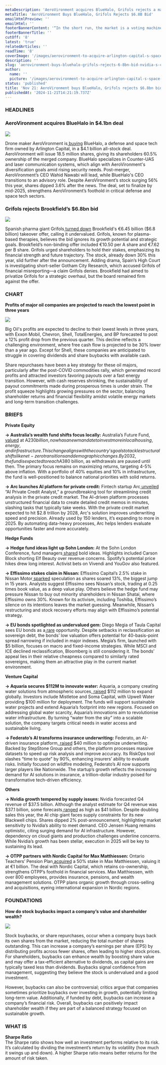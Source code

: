 ```yaml
---
metaDescription: 'AeroVironment acquires BlueHalo, Grifols rejects a major takeover offer, and Nvidia raises fresh concerns. Stay ahead with key business updates.'
metaTitle: 'AeroVironment Buys BlueHalo, Grifols Rejects $6.8B Bid'
emailHtmlPreview: ''
emailHtml: ''
footerBannerContent: '“In the short run, the market is a voting machine. In the long run, it is a weighing machine.” - Benjamin Graham'
footerBannerTitle: ''
cutOff: '8'
latest: 'true'
relatedArticles: ''
readTime: '8'
coverImage: '/images/aerovironment-to-acquire-arlington-capital-s-space-tech-bluehalo-in--4.1bn-deal--1--QwNT.jpg'
description: ''
slug: 'aerovironment-buys-bluehalo-grifols-rejects-6-8bn-bid-nvidia-s-concerns'
author:
  name: ''
  picture: '/images/aerovironment-to-acquire-arlington-capital-s-space-tech-bluehalo-in--4.1bn-deal--1--UzOD.jpg'
status: 'published'
title: 'Nov 21: AeroVironment buys BlueHalo, Grifols rejects $6.8bn bid, Nvidia’s concerns'
publishedAt: '2024-11-21T14:21:19.737Z'
---
```


### HEADLINES

### AeroVironment acquires BlueHalo in $4.1bn deal

![](/images/aerovironment-to-acquire-arlington-capital-s-space-tech-bluehalo-in--4.1bn-deal--1--g2MT.jpg)

Drone maker AeroVironment is[ buying](https://www.privateequitywire.co.uk/aerovironment-to-acquire-arlington-capitals-space-tech-bluehalo-in-4-1bn-deal/#:~:text=Drone%20manufacturer%20AeroVironment%20is%20to,to%20a%20report%20by%20Reuters.) BlueHalo, a defense and space tech firm owned by Arlington Capital, in a $4.1 billion all-stock deal. AeroVironment will issue 18.5 million shares, giving its shareholders 60.5% ownership of the merged company. BlueHalo specializes in Counter-UAS and laser communication systems, which align with AeroVironment's diversification goals amid rising security needs. Post-merger, AeroVironment’s CEO Wahid Nawabi will lead, while BlueHalo's CEO transitions to an advisory role. Despite AeroVironment’s stock surging 56% this year, shares dipped 3.6% after the news. The deal, set to finalize by mid-2025, strengthens AeroVironment’s foothold in critical defense and space tech sectors.

### Grifols rejects Brookfield’s $6.8bn bid

![](/images/grifols-rejects-brookfield-s--undervalued--6.8bn-bid-QxMz.webp)

Spanish pharma giant Grifols[ turned down](https://www.privateequitywire.co.uk/grifols-rejects-brookfields-undervalued-6-8bn-bid/) Brookfield's €6.45 billion ($6.8 billion) takeover offer, calling it undervalued. Grifols, known for plasma-based therapies, believes the bid ignores its growth potential and strategic goals. Brookfield’s non-binding offer included €10.50 per A share and €7.62 per B share. Grifols urged shareholders to hold their stakes, emphasizing its financial strength and future trajectory. The stock, already down 30% this year, slid further after the announcement. Adding drama, Spain’s High Court is investigating short-seller Gotham City Research, which accused Grifols of financial misreporting—a claim Grifols denies. Brookfield had aimed to privatize Grifols for a strategic overhaul, but the board remained firm against the offer.

### CHART

**Profits of major oil companies are projected to reach the lowest point in three years**

![](/images/big-oil-I5OD.webp)

Big Oil's profits are expected to decline to their lowest levels in three years, with Exxon Mobil, Chevron, Shell, TotalEnergies, and BP forecasted to post a 12% profit drop from the previous quarter. This decline reflects a challenging environment, where free cash flow is projected to be 30% lower than a year ago. Except for Shell, these companies are anticipated to struggle in covering dividends and share buybacks with available cash.

Share repurchases have been a key strategy for these oil majors, particularly after the post-COVID commodities rally, which generated record profits and attracted investors favoring payouts over a fast energy transition. However, with cash reserves shrinking, the sustainability of payout commitments made during prosperous times is under strain. The profit squeeze highlights growing pressures on the sector, balancing shareholder returns and financial flexibility amidst volatile energy markets and long-term transition challenges.

### BRIEFS

**Private Equity**

**→ Australia’s wealth fund shifts focus locally:** Australia’s Future Fund,[ valued](https://www.bnnbloomberg.ca/investing/2024/11/20/australias-wealth-fund-told-to-invest-more-in-domestic-assets/) at A$230 billion, now has a new mandate to invest more in local housing, energy, and infrastructure. This change aligns with the country’s goals to tackle structural shifts like net-zero transitions and demographic changes. By 2032, the fund is expected to reach A$380 billion, as withdrawals are paused until then. The primary focus remains on maximizing returns, targeting 4-5% above inflation. With a portfolio of 40% equities and 10% in infrastructure, the fund is well-positioned to balance national priorities with solid returns.

**→ Arc launches AI platform for private credit:** Fintech startup Arc[ unveiled](https://www.privateequitywire.co.uk/arc-launches-ai-platform-for-private-credit-market/) “AI Private Credit Analyst,” a groundbreaking tool for streamlining credit analysis in the private credit market. The AI-driven platform processes unstructured financial data to create detailed credit memos in minutes, slashing tasks that typically take weeks. With the private credit market expected to hit $2.8 trillion by 2028, Arc's solution improves underwriting speed and precision. Already used by 150 lenders, it’s expanding to more in 2025. By automating data-heavy processes, Arc helps lenders evaluate opportunities faster and more accurately.

**Hedge Funds**

**→ Hedge fund ideas light up Sohn London:** At the Sohn London Conference, fund managers[ shared](https://www.bnnbloomberg.ca/investing/2024/11/20/hedge-funds-pitch-short-activist-and-long-bets-at-sohn-london/) bold ideas. Highlights included Carson Block shorting Elf Beauty over revenue concerns. Spotify’s potential price hikes drew long interest. Activist bets on Vivendi and YouGov also featured.

**→ Effissimo stakes claim in Nissan:** Effissimo Capital’s 2.5% stake in Nissan Motor[ sparked](https://www.bnnbloomberg.ca/business/2024/11/20/hedge-fund-effissimo-stirs-speculation-with-its-stake-in-nissan/) speculation as shares soared 13%, the biggest jump in 15 years. Analysts suggest Effissimo sees Nissan’s stock, trading at 0.25 times book value, as a deep value play. Others believe the hedge fund may pressure Nissan to buy out minority shareholders in Nissan Shatai, where Effissimo owns 30%. Known for its activism, including Toshiba, Effissimo’s silence on its intentions leaves the market guessing. Meanwhile, Nissan’s restructuring and stock recovery efforts may align with Effissimo’s potential strategy.

**→ EU bonds spotlighted as undervalued gem:** Diego Megia of Taula Capital sees EU bonds as a[ rare](https://www.bnnbloomberg.ca/investing/2024/11/20/hedge-fund-manager-diego-megia-says-eu-bonds-are-an-opportunity/) opportunity. Despite setbacks in reclassification as sovereign debt, the bonds’ low valuation offers potential for 40-basis-point spread narrowing if included in major indexes. Megia’s firm, launched with $5 billion, focuses on macro and fixed-income strategies. While MSCI and ICE declined reclassification, Bloomberg is still considering it. The bonds’ appeal lies in their relative cheapness compared to similarly rated sovereigns, making them an attractive play in the current market environment.

**Venture Capital**

**→ Aquaria secures $112M to innovate water:** Aquaria, a company creating water solutions from atmospheric sources,[ raised](https://vcnewsdaily.com/aquaria/venture-capital-funding/fhmnvwvhtv) $112 million to expand globally. Investors include Mistletoe and Soma Capital, with Upwell Water providing $100 million for deployment. The funds will support sustainable water projects and extend Aquaria’s footprint into new regions. Focused on addressing global water scarcity, Aquaria’s innovations aim to revolutionise water infrastructure. By turning “water from the sky” into a scalable solution, the company targets critical needs in water access and sustainable living.

**→ Federato’s AI transforms insurance underwriting:** Federato, an AI-driven insurance platform,[ raised](https://techcrunch.com/2024/11/20/federato-fixes-insurance-risk-analysis-with-ai-raises-40m/) $40 million to optimize underwriting. Backed by StepStone Group and others, the platform processes massive datasets to speed up risk analysis and improve accuracy. Its RiskOps tool slashes “time to quote” by 90%, enhancing insurers’ ability to evaluate risks. Initially focused on wildfire modeling, Federato’s AI now supports larger players like Nationwide. The startup’s growth reflects the increasing demand for AI solutions in insurance, a trillion-dollar industry poised for transformative tech-driven efficiency.

**Others**

**→ Nvidia growth tempered by supply issues:** Nvidia forecasted Q4 revenue of $37.5 billion. Although the analyst estimate for Q4 revenue was $37.1 billion, some forecasts[ ranged](https://www.bnnbloomberg.ca/investing/2024/11/20/nvidia-forecast-fails-to-meet-the-loftiest-estimates-for-ai-star/) as high as $41 billion. Despite doubling sales this year, the AI chip giant faces supply constraints for its new Blackwell chips. Shares dipped 2% post-announcement, highlighting market sensitivity to Nvidia’s ability to meet demand. CEO Jensen Huang remains optimistic, citing surging demand for AI infrastructure. However, dependency on cloud giants and production challenges underline concerns. While Nvidia’s growth has been stellar, execution in 2025 will be key to sustaining its lead.

**→ OTPP partners with Nordic Capital for Max Matthiessen:** Ontario Teachers’ Pension Plan[ acquired](https://www.bnnbloomberg.ca/investing/2024/11/20/canadas-otpp-to-co-own-max-matthiessen-with-nordic-capital/) a 50% stake in Max Matthiessen, valuing it at €1 billion. The deal with Nordic Capital, which retains co-ownership, strengthens OTPP’s foothold in financial services. Max Matthiessen, with over 800 employees, provides insurance, pensions, and wealth management solutions. OTPP plans organic growth through cross-selling and acquisitions, eyeing international expansion in Nordic regions.

### FOUNDATIONS

**How do stock buybacks impact a company’s value and shareholder wealth?**

![](/images/how-do-stock-buybacks-impact-a-company-s-value-and-shareholder-wealth-QxOT.webp)

Stock buybacks, or share repurchases, occur when a company buys back its own shares from the market, reducing the total number of shares outstanding. This can increase a company’s earnings per share (EPS) by distributing profits across fewer shares, often leading to higher stock prices. For shareholders, buybacks can enhance wealth by boosting share value and may offer a tax-efficient alternative to dividends, as capital gains are typically taxed less than dividends. Buybacks signal confidence from management, suggesting they believe the stock is undervalued and a good investment.

However, buybacks can also be controversial; critics argue that companies sometimes prioritize buybacks over investing in growth, potentially limiting long-term value. Additionally, if funded by debt, buybacks can increase a company’s financial risk. Overall, buybacks can positively impact shareholder wealth if they are part of a balanced strategy focused on sustainable growth.

### WHAT IS

**Sharpe Ratio**\
The Sharpe ratio shows how well an investment performs relative to its risk. It’s calculated by dividing the investment’s return by its volatility (how much it swings up and down). A higher Sharpe ratio means better returns for the amount of risk taken.